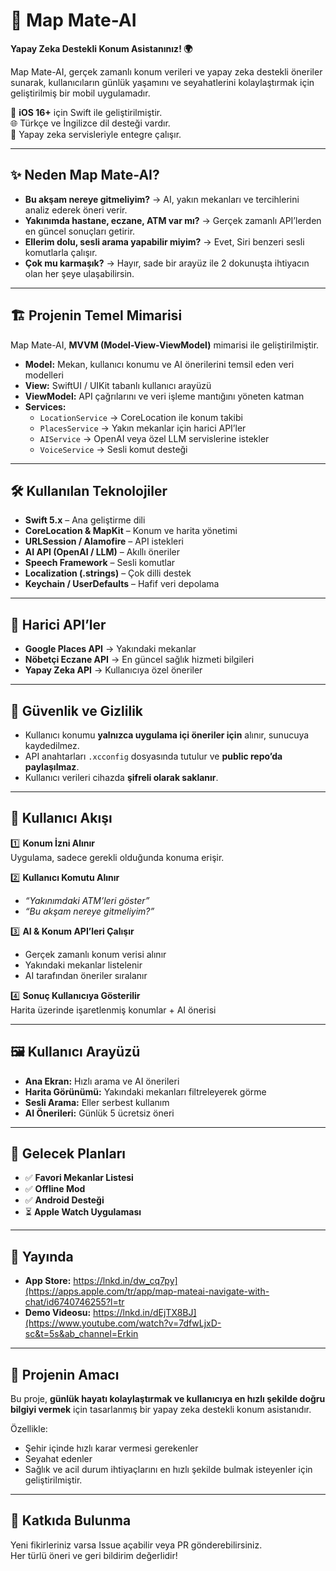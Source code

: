 # 🚀 Map Mate-AI  

**Yapay Zeka Destekli Konum Asistanınız! 🌍**  

Map Mate-AI, gerçek zamanlı konum verileri ve yapay zeka destekli öneriler sunarak, kullanıcıların günlük yaşamını ve seyahatlerini kolaylaştırmak için geliştirilmiş bir mobil uygulamadır.  

📱 **iOS 16+** için Swift ile geliştirilmiştir.  
🌐 Türkçe ve İngilizce dil desteği vardır.  
🤖 Yapay zeka servisleriyle entegre çalışır.  

---

## ✨ Neden Map Mate-AI?  

- **Bu akşam nereye gitmeliyim?** → AI, yakın mekanları ve tercihlerini analiz ederek öneri verir.  
- **Yakınımda hastane, eczane, ATM var mı?** → Gerçek zamanlı API’lerden en güncel sonuçları getirir.  
- **Ellerim dolu, sesli arama yapabilir miyim?** → Evet, Siri benzeri sesli komutlarla çalışır.  
- **Çok mu karmaşık?** → Hayır, sade bir arayüz ile 2 dokunuşta ihtiyacın olan her şeye ulaşabilirsin.  

---

## 🏗 Projenin Temel Mimarisi  

Map Mate-AI, **MVVM (Model-View-ViewModel)** mimarisi ile geliştirilmiştir.  

- **Model:** Mekan, kullanıcı konumu ve AI önerilerini temsil eden veri modelleri  
- **View:** SwiftUI / UIKit tabanlı kullanıcı arayüzü  
- **ViewModel:** API çağrılarını ve veri işleme mantığını yöneten katman  
- **Services:**  
  - `LocationService` → CoreLocation ile konum takibi  
  - `PlacesService` → Yakın mekanlar için harici API’ler  
  - `AIService` → OpenAI veya özel LLM servislerine istekler  
  - `VoiceService` → Sesli komut desteği  

---

## 🛠 Kullanılan Teknolojiler  

- **Swift 5.x** – Ana geliştirme dili  
- **CoreLocation & MapKit** – Konum ve harita yönetimi  
- **URLSession / Alamofire** – API istekleri  
- **AI API (OpenAI / LLM)** – Akıllı öneriler  
- **Speech Framework** – Sesli komutlar  
- **Localization (.strings)** – Çok dilli destek  
- **Keychain / UserDefaults** – Hafif veri depolama  

---

## 📡 Harici API’ler  

- **Google Places API** → Yakındaki mekanlar  
- **Nöbetçi Eczane API** → En güncel sağlık hizmeti bilgileri  
- **Yapay Zeka API** → Kullanıcıya özel öneriler  

---

## 🔐 Güvenlik ve Gizlilik  

- Kullanıcı konumu **yalnızca uygulama içi öneriler için** alınır, sunucuya kaydedilmez.  
- API anahtarları `.xcconfig` dosyasında tutulur ve **public repo’da paylaşılmaz**.  
- Kullanıcı verileri cihazda **şifreli olarak saklanır**.  

---

## 📲 Kullanıcı Akışı  

1️⃣ **Konum İzni Alınır**  
Uygulama, sadece gerekli olduğunda konuma erişir.  

2️⃣ **Kullanıcı Komutu Alınır**  
- *“Yakınımdaki ATM’leri göster”*  
- *“Bu akşam nereye gitmeliyim?”*  

3️⃣ **AI & Konum API’leri Çalışır**  
- Gerçek zamanlı konum verisi alınır  
- Yakındaki mekanlar listelenir  
- AI tarafından öneriler sıralanır  

4️⃣ **Sonuç Kullanıcıya Gösterilir**  
Harita üzerinde işaretlenmiş konumlar + AI önerisi  

---

## 🖼 Kullanıcı Arayüzü  

- **Ana Ekran:** Hızlı arama ve AI önerileri  
- **Harita Görünümü:** Yakındaki mekanları filtreleyerek görme  
- **Sesli Arama:** Eller serbest kullanım  
- **AI Önerileri:** Günlük 5 ücretsiz öneri  

---

## 🚀 Gelecek Planları  

- ✅ **Favori Mekanlar Listesi**  
- ✅ **Offline Mod**  
- ✅ **Android Desteği**  
- ⏳ **Apple Watch Uygulaması**  

---

## 📱 Yayında  

- **App Store:** https://lnkd.in/dw_cq7py](https://apps.apple.com/tr/app/map-mateai-navigate-with-chat/id6740746255?l=tr
- **Demo Videosu:** https://lnkd.in/dEjTX8BJ](https://www.youtube.com/watch?v=7dfwLjxD-sc&t=5s&ab_channel=Erkin

---

## 📌 Projenin Amacı  

Bu proje, **günlük hayatı kolaylaştırmak ve kullanıcıya en hızlı şekilde doğru bilgiyi vermek** için tasarlanmış bir yapay zeka destekli konum asistanıdır.  

Özellikle:  

- Şehir içinde hızlı karar vermesi gerekenler  
- Seyahat edenler  
- Sağlık ve acil durum ihtiyaçlarını en hızlı şekilde bulmak isteyenler için geliştirilmiştir.  

---

## 🤝 Katkıda Bulunma  

Yeni fikirleriniz varsa Issue açabilir veya PR gönderebilirsiniz.  
Her türlü öneri ve geri bildirim değerlidir!  
